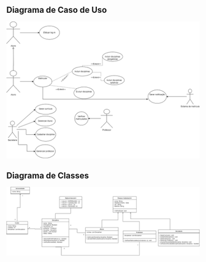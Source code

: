 ## Diagrama de Caso de Uso

![Diagrama de Caso de Uso](DiagramaCasoDeUso.ATUALIZADO.png)

## Diagrama de Classes

![Diagrama de Classes](DiagramaDeClasses.png)
